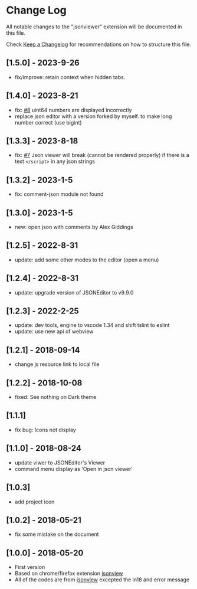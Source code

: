 # Change Log
All notable changes to the "jsonviewer" extension will be documented in this file.

Check [Keep a Changelog](http://keepachangelog.com/) for recommendations on how to structure this file.

## [1.5.0] - 2023-9-26
- fix/improve: retain context when hidden tabs.

## [1.4.0] - 2023-8-21
- fix: [#8](https://github.com/ccimage/jsonviewer/issues/8) uint64 numbers are displayed incorrectly
- replace json editor with a version forked by myself. to make long number correct (use bigint) 

## [1.3.3] - 2023-8-18
- fix: [#7](https://github.com/ccimage/jsonviewer/issues/7) Json viewer will break (cannot be rendered properly) if there is a text ```</script>``` in any json strings

## [1.3.2] - 2023-1-5
- fix: comment-json module not found

## [1.3.0] - 2023-1-5
- new: open json with comments by Alex Giddings

## [1.2.5] - 2022-8-31
- update: add some other modes to the editor (open a menu)

## [1.2.4] - 2022-8-31
- update: upgrade version of JSONEditor to v9.9.0

## [1.2.3] - 2022-2-25
- update: dev tools, engine to vscode 1.34 and shift tslint to eslint
- update: use new api of webview

## [1.2.1] - 2018-09-14
- change  js resource link to local file

## [1.2.2] - 2018-10-08
- fixed: See nothing on Dark theme

## [1.1.1] 
- fix bug:  Icons not display

## [1.1.0] - 2018-08-24
- update viwer to JSONEditor's Viewer
- command menu display as 'Open in json viewer'

## [1.0.3]
- add project icon

## [1.0.2] - 2018-05-21
- fix some mistake on the document

## [1.0.0] - 2018-05-20
- First version
- Based on chrome/firefox extension [jsonview](https://github.com/bhollis/jsonview)
- All of the codes are from [jsonview](https://github.com/bhollis/jsonview) excepted the in18 and error message
